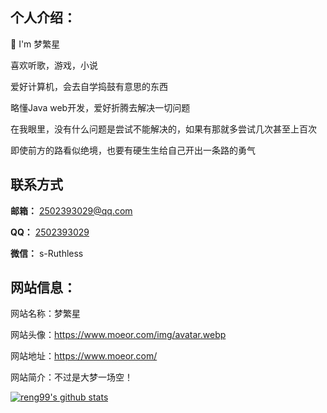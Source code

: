 ## 个人介绍：

💖 I'm 梦繁星

喜欢听歌，游戏，小说

爱好计算机，会去自学捣鼓有意思的东西

略懂Java web开发，爱好折腾去解决一切问题

在我眼里，没有什么问题是尝试不能解决的，如果有那就多尝试几次甚至上百次

即使前方的路看似绝境，也要有硬生生给自己开出一条路的勇气

## 联系方式

**邮箱：** 2502393029@qq.com

**QQ：** <a href="https://wpa.qq.com/msgrd?v=3&uin=2502393029&site=qq&menu=yes">2502393029<a>

**微信：** s-Ruthless

## 网站信息：

网站名称：梦繁星

网站头像：https://www.moeor.com/img/avatar.webp

网站地址：https://www.moeor.com/

网站简介：不过是大梦一场空！

[![reng99's github stats](https://github-readme-stats.vercel.app/api?username=s-Ruthless&show_icons=true&theme=dracula)](https://github.com/anuraghazra/github-readme-stats)
